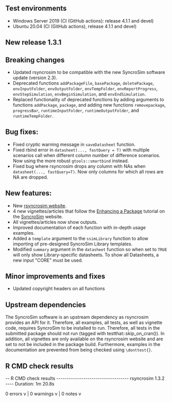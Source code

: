 ## Test environments
* Windows Server 2019 (CI (GitHub actions): release 4.1.1 and devel)
* Ubuntu 20.04 (CI (GitHub actions), release 4.1.1 and devel)

## New release 1.3.1

## Breaking changes

* Updated rsyncrosim to be compatible with the new SyncroSim software update (version 2.3).
* Deprecated functions `addPackageFile`, `basePackage`, `deletePackage`, `envInputFolder`, `envOutputFolder`, `envTempFolder`, `envReportProgress`, `envStepSimulation`, `envBeginSimulation`, and `envEndSimulation`.
* Replaced functionality of deprecated functions by adding arguments to functions `addPackage`, `package`, and adding new functions `removepackage`,  `progressBar`, `runtimeInputFolder`, `runtimeOutputFolder`, and `runtimeTempFolder`.

## Bug fixes:

* Fixed cryptic warning message in `saveDatasheet` function.
* Fixed rbind error in `datasheet(..., fastQuery = T)` with multiple scenarios call when different column number of difference scenarios. Now using the more robust `gtools::smartbind` instead.
* Fixed bug where rsyncrosim drops any column with NAs when `datasheet(..., fastQuery=T)`. Now only columns for which all rows are NA are dropped.

## New features:

* New [rsyncrosim website](https://syncrosim.github.io/rsyncrosim/).
* 4 new vignettes/articles that follow the [Enhancing a Package](https://docs.syncrosim.com/how_to_guides/package_enhance_overview.html) tutorial on the [SyncroSim](https://docs.syncrosim.com/index.html) website.
* All vignettes/articles now show outputs.
* Improved documentation of each function with in-depth usage examples.
* Added a `template` argument to the `ssimLibrary` function to allow importing of pre-designed SyncroSim Library templates.
* Modified `summary` argument in the `datasheet` function so when set to `TRUE` will only show Library-specific datasheets. To show all Datasheets, a new input "CORE" must be used.

## Minor improvements and fixes

* Updated copyright headers on all functions

## Upstream dependencies

The SyncroSim software is an upstream dependency as rsyncrosim provides an API for it. 
Therefore, all examples, all tests, as well as vignette code, requires SyncroSim to be 
installed to run. Therefore, all tests in the submitted package should not run 
(tagged with testthat::skip_on_cran()). In addition, all vignettes are only available on the rsyncrosim website and are set to not be included in the package build. Furthermore, examples in the documentation are prevented from being checked using `\donttest{}`.

## R CMD check results

-- R CMD check results ----------------------------------- rsyncrosim 1.3.2 ----
Duration: 1m 20.8s

0 errors v | 0 warnings v | 0 notes v
